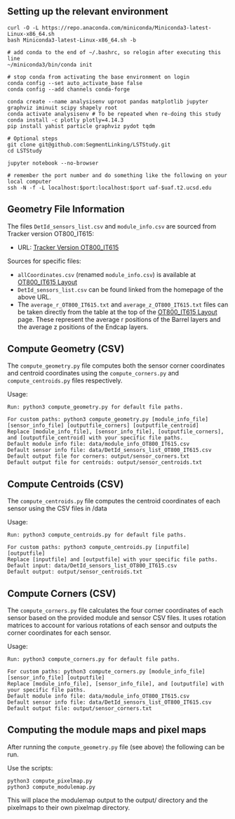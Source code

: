 ## Setting up the relevant environment

    curl -O -L https://repo.anaconda.com/miniconda/Miniconda3-latest-Linux-x86_64.sh
    bash Miniconda3-latest-Linux-x86_64.sh -b 
    
    # add conda to the end of ~/.bashrc, so relogin after executing this line
    ~/miniconda3/bin/conda init
    
    # stop conda from activating the base environment on login
    conda config --set auto_activate_base false
    conda config --add channels conda-forge
    
    conda create --name analysisenv uproot pandas matplotlib jupyter graphviz iminuit scipy shapely root
    conda activate analysisenv # To be repeated when re-doing this study
    conda install -c plotly plotly=4.14.3
    pip install yahist particle graphviz pydot tqdm
    
    # Optional steps
    git clone git@github.com:SegmentLinking/LSTStudy.git
    cd LSTStudy
    
    jupyter notebook --no-browser
    
    # remember the port number and do something like the following on your local computer
    ssh -N -f -L localhost:$port:localhost:$port uaf-$uaf.t2.ucsd.edu

## Geometry File Information

The files `DetId_sensors_list.csv` and `module_info.csv` are sourced from Tracker version OT800_IT615:

- URL: [Tracker Version OT800_IT615](https://cms-tklayout.web.cern.ch/cms-tklayout/layouts-work/recent-layouts/OT800_IT615/info.html)

Sources for specific files:
- `allCoordinates.csv` (renamed `module_info.csv`) is available at [OT800_IT615 Layout](https://cms-tklayout.web.cern.ch/cms-tklayout/layouts-work/recent-layouts/OT800_IT615/layout.html)
- `DetId_sensors_list.csv` can be found linked from the homepage of the above URL.
- The `average_r_OT800_IT615.txt` and `average_z_OT800_IT615.txt` files can be taken directly from the table at the top of the [OT800_IT615 Layout](https://cms-tklayout.web.cern.ch/cms-tklayout/layouts-work/recent-layouts/OT800_IT615/layout.html) page. These represent the average r positions of the Barrel layers and the average z positions of the Endcap layers.

## Compute Geometry (CSV)

The `compute_geometry.py` file computes both the sensor corner coordinates and centroid coordinates using the `compute_corners.py` and `compute_centroids.py` files respectively.

Usage:

    Run: python3 compute_geometry.py for default file paths.

    For custom paths: python3 compute_geometry.py [module_info_file] [sensor_info_file] [outputfile_corners] [outputfile_centroid]
    Replace [module_info_file], [sensor_info_file], [outputfile_corners], and [outputfile_centroid] with your specific file paths.
    Default module info file: data/module_info_OT800_IT615.csv
    Default sensor info file: data/DetId_sensors_list_OT800_IT615.csv
    Default output file for corners: output/sensor_corners.txt
    Default output file for centroids: output/sensor_centroids.txt

## Compute Centroids (CSV)

The `compute_centroids.py` file computes the centroid coordinates of each sensor using the CSV files in /data

Usage:

    Run: python3 compute_centroids.py for default file paths.

    For custom paths: python3 compute_centroids.py [inputfile] [outputfile]
    Replace [inputfile] and [outputfile] with your specific file paths.
    Default input: data/DetId_sensors_list_OT800_IT615.csv
    Default output: output/sensor_centroids.txt

## Compute Corners (CSV)

The `compute_corners.py` file calculates the four corner coordinates of each sensor based on the provided module and sensor CSV files. It uses rotation matrices to account for various rotations of each sensor and outputs the corner coordinates for each sensor.

Usage:

    Run: python3 compute_corners.py for default file paths.

    For custom paths: python3 compute_corners.py [module_info_file] [sensor_info_file] [outputfile]
    Replace [module_info_file], [sensor_info_file], and [outputfile] with your specific file paths.
    Default module info file: data/module_info_OT800_IT615.csv
    Default sensor info file: data/DetId_sensors_list_OT800_IT615.csv
    Default output file: output/sensor_corners.txt

## Computing the module maps and pixel maps

After running the `compute_geometry.py` file (see above) the following can be run.

Use the scripts:

    python3 compute_pixelmap.py
    python3 compute_modulemap.py

This will place the modulemap output to the output/ directory and the pixelmaps to their own pixelmap directory.
